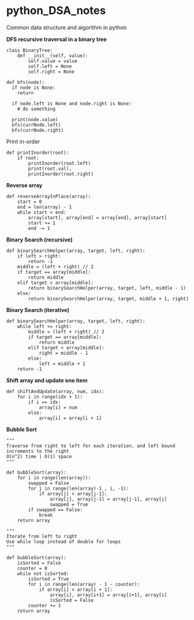 # python_DSA_notes
Common data structure and algorithm in python


**DFS recursive traversal in a binary tree**

    class BinaryTree:
        def __init__(self, value):
            self.value = value
            self.left = None
            self.right = None

    def bfs(node):
      if node is None:
        return
        
      if node.left is None and node.right is None:
		# do something

      print(node.value)
      bfs(currNode.left)
      bfs(currNode.right)

Print in-order
<br/>

    def printInorder(root):
        if root:
            printInorder(root.left)
            print(root.val),
            printInorder(root.right)

**Reverse array**

	def reverseArrayInPlace(array):
		start = 0
		end = len(array) - 1
		while start < end:
			array[start], array[end] = array[end], array[start]
			start += 1
			end -= 1
			
**Binary Search (recursive)**

	def binarySearchHelper(array, target, left, right):
		if left > right:
			return -1
		middle = (left + right) // 2
		if target == array[middle]:
			return middle
		elif target < array[middle]:
			return binarySearchHelper(array, target, left, middle - 1)
		else:
			return binarySearchHelper(array, target, middle + 1, right)
			
**Binary Search (iterative)**

	def binarySearchHelper(array, target, left, right):
		while left <= right:
			middle = (left + right) // 2
			if target == array[middle]:
				return middle
			elif target < array[middle]:
				right = middle - 1
			else:
				left = middle + 1
		return -1
		
**Shift array and update one item**

	def shiftAndUpdate(array, num, idx):
		for i in range(idx + 1):
			if i == idx:
				array[i] = num
			else: 
				array[i] = array[i + 1]
	
**Bubble Sort**
```
"""
Traverse from right to left for each iteration, and left bound increments to the right
O(n^2) time | O(1) space
"""

def bubbleSort(array):
	for i in range(len(array)):
		swapped = False
		for j in range(len(array)-1 , i, -1):
			if array[j] < array[j-1]:
				array[j], array[j-1] = array[j-1], array[j]	
				swapped = True			
		if swapped == False:
			break	
	return array
```

```
"""
Iterate from left to right 
Use while loop instead of double for loops
"""

def bubbleSort(array):
	isSorted = False
	counter = 0
	while not isSorted:
		isSorted = True
		for i in range(len(array) - 1 - counter):
			if array[i] > array[i + 1]:
				array[i], array[i+1] = array[i+1], array[i]
				isSorted = False
    	counter += 1
	return array
```

